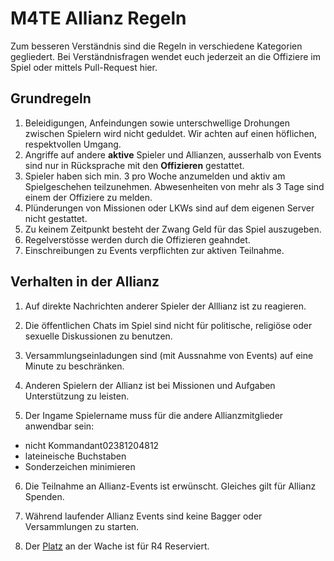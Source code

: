 #  M4TE Allianz Regeln
Zum besseren Verständnis sind die Regeln in verschiedene Kategorien gegliedert. Bei Verständnisfragen wendet euch jederzeit an die Offiziere im Spiel oder mittels Pull-Request hier.

## 	Grundregeln
1. Beleidigungen, Anfeindungen sowie unterschwellige Drohungen zwischen Spielern wird nicht geduldet. Wir achten auf einen höflichen, respektvollen Umgang.
2. Angriffe auf andere **aktive** Spieler und Allianzen, ausserhalb von Events sind nur in Rücksprache mit den **Offizieren** gestattet.
3. Spieler haben sich min. 3 pro Woche anzumelden und aktiv am Spielgeschehen teilzunehmen. Abwesenheiten von mehr als 3 Tage sind einem der Offiziere zu melden.
4. Plünderungen von Missionen oder LKWs sind auf dem eigenen Server nicht gestattet. 
5. Zu keinem Zeitpunkt besteht der Zwang Geld für das Spiel auszugeben. 
6. Regelverstösse werden durch die Offizieren geahndet.
7. Einschreibungen zu Events verpflichten zur aktiven Teilnahme.

## Verhalten in der Allianz
 1.  Auf direkte Nachrichten anderer Spieler der Alllianz ist zu reagieren.

 2.  Die öffentlichen Chats im Spiel sind nicht für politische, religiöse oder sexuelle Diskussionen zu benutzen.
 
 3.  Versammlungseinladungen sind (mit Aussnahme von Events) auf eine Minute zu beschränken.
 
 4.  Anderen Spielern der Allianz ist bei Missionen und Aufgaben Unterstützung zu leisten.
 
 5.  Der Ingame Spielername muss für die andere Allianzmitglieder anwendbar sein:
 - nicht Kommandant02381204812
 - lateineische Buchstaben
 - Sonderzeichen minimieren

 6.  Die Teilnahme an Allianz-Events ist erwünscht. Gleiches gilt für Allianz Spenden.
    
 7.  Während laufender Allianz Events sind keine Bagger oder Versammlungen zu starten.

 8.  Der [Platz](./rules/alliance_center.png?raw=true "Optional Title") an der Wache ist für R4 Reserviert.

